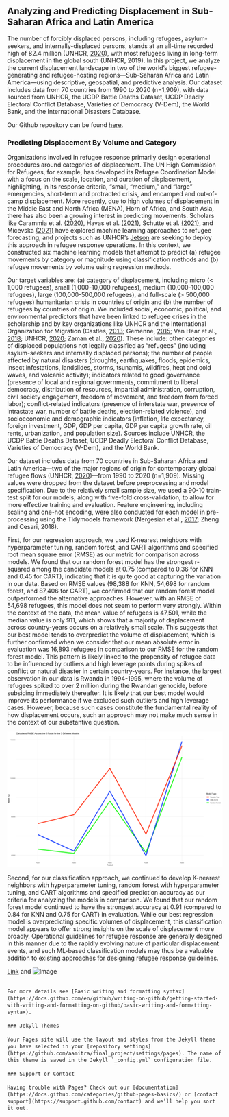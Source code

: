 ## Analyzing and Predicting Displacement in Sub-Saharan Africa and Latin America

The number of forcibly displaced persons, including refugees, asylum-seekers, and internally-displaced persons,  stands at an all-time recorded high of 82.4 million (UNHCR, [2020](https://www.unhcr.org/60b638e37/unhcr-global-trends-2020)), with most refugees living in long-term displacement in the global south (UNHCR, 2019). In this project, we analyze the current displacement landscape in two of the world’s biggest refugee-generating and refugee-hosting regions—Sub-Saharan Africa and Latin America—using descriptive, geospatial, and predictive analysis. Our dataset includes data from 70 countries from 1990 to 2020 (n=1,909), with data sourced from UNHCR, the UCDP Battle Deaths Dataset, UCDP Deadly Electoral Conflict Database, Varieties of Democracy (V-Dem), the World Bank, and the International Disasters Database.

Our Github repository can be found [here](https://github.com/aamitra/final_project.git). 

### Predicting Displacement By Volume and Category

Organizations involved in refugee response primarily design operational procedures around categories of displacement. The UN High Commission for Refugees, for example, has developed its Refugee Coordination Model with a focus on the scale, location, and duration of displacement, highlighting, in its response criteria, “small, “medium,” and “large” emergencies, short-term and protracted crisis, and encamped and out-of-camp displacement. More recently, due to high volumes of displacement in the Middle East and North Africa (MENA), Horn of Africa, and South Asia, there has also been a growing interest in predicting movements. Scholars like Carammia et al. [(2020)](https://arxiv.org/abs/2011.04348), Havas et al. [(2021)](https://www.mdpi.com/2220-9964/10/8/498), Schutte et al. [(2021)](https://www.nature.com/articles/s41467-021-22255-4), and Micevska [(2021)](https://www.sciencedirect.com/science/article/abs/pii/S0176268021000446) have explored machine learning approaches to refugee forecasting, and projects such as UNHCR’s [Jetson](https://jetson.unhcr.org/) are seeking to deploy this approach in refugee response operations. In this context, we constructed six machine learning models that attempt to predict (a) refugee movements by category or magnitude using classification methods and (b) refugee movements by volume using regression methods. 

Our target variables are: (a) category of displacement, including micro (< 1,000 refugees), small (1,000-10,000 refugees), medium (10,000-100,000 refugees), large (100,000-500,000 refugees), and full-scale (> 500,000 refugees) humanitarian crisis in countries of origin and (b) the number of refugees by countries of origin. We included social, economic, political, and environmental predictors that have been linked to refugee crises in the scholarship and by key organizations like UNHCR and the International Organization for Migration (Castles, [2013](https://www.tandfonline.com/doi/abs/10.1080/07256868.2013.781916); Gemenne, [2015](https://orbi.uliege.be/bitstream/2268/181286/1/One%20good%20reason%20to%20speak%20of%20'climate%20refugees'%20-%20FMR%2049.pdf); Van Hear et al., [2018](https://www.tandfonline.com/doi/abs/10.1080/1369183X.2017.1384135); UNHCR, [2020](https://www.unhcr.org/60b638e37/unhcr-global-trends-2020); Zaman et al., [2020](https://www.sciencedirect.com/science/article/pii/S2212420919317145)). These include: other categories of displaced populations not legally classified as “refugees” (including asylum-seekers and internally displaced persons); the number of people affected by natural disasters (droughts, earthquakes, floods, epidemics, insect infestations, landslides, storms, tsunamis, wildfires, heat and cold waves, and volcanic activity); indicators related to good governance (presence of local and regional governments, commitment to liberal democracy, distribution of resources, impartial administration, corruption, civil society engagement, freedom of movement, and freedom from forced labor); conflict-related indicators (presence of interstate war, presence of intrastate war, number of battle deaths, election-related violence), and socioeconomic and demographic indicators (inflation, life expectancy, foreign investment, GDP, GDP per capita, GDP per capita growth rate, oil rents, urbanization, and population size). Sources include UNHCR, the UCDP Battle Deaths Dataset, UCDP Deadly Electoral Conflict Database, Varieties of Democracy (V-Dem), and the World Bank.  

Our dataset includes data from 70 countries in Sub-Saharan Africa and Latin America—two of the major regions of origin for contemporary global refugee flows (UNHCR, [2020](https://www.unhcr.org/60b638e37/unhcr-global-trends-2020))—from 1990 to 2020 (n=1,909). Missing values were dropped from the dataset before preprocessing and model specification. Due to the relatively small sample size, we used a 90-10 train-test split for our models, along with five-fold cross-validation, to allow for more effective training and evaluation. Feature engineering, including scaling and one-hot encoding, were also conducted for each model in pre-processing using the Tidymodels framework (Nergesian et al., [2017](https://www.datascienceassn.org/sites/default/files/Learning_Feature_Engineering_for_Classification.pdf); Zheng and Cesari, 2018). 

First, for our regression approach, we used K-nearest neighbors with hyperparameter tuning, random forest, and CART algorithms and specified root mean square error (RMSE) as our metric for comparison across models. We found that our random forest model has the strongest r-squared among the candidate models at 0.75 (compared to 0.36 for KNN and 0.45 for CART), indicating that it is quite good at capturing the variation in our data. Based on RMSE values (98,388 for KNN, 54,698 for random forest, and 87,406 for CART), we confirmed that our random forest model outperformed the alternative approaches. However, with an RMSE of 54,698 refugees, this model does not seem to perform very strongly. Within the context of the data, the mean value of refugees is 47,501, while the median value is only 911, which shows that a majority of displacement across country-years occurs on a relatively small scale. This suggests that our best model tends to overpredict the volume of displacement, which is further confirmed when we consider that our mean absolute error in evaluation was 16,893 refugees in comparison to our RMSE for the random forest model. This pattern is likely linked to the propensity of refugee data to be influenced by outliers and high leverage points during spikes of conflict or natural disaster in certain country-years. For instance, the largest observation in our data is Rwanda in 1994-1995, where the volume of refugees spiked to over 2 million during the Rwandan genocide, before subsiding immediately thereafter. It is likely that our best model would improve its performance if we excluded such outliers and high leverage cases. However, because such cases constitute the fundamental reality of how displacement occurs, such an approach may not make much sense in the context of our substantive question.   

![Image](https://github.com/aamitra/final_project/blob/f58bd82170fe6b2015bc63ab90bdc7a1fddcff36/rmse.png)

Second, for our classification approach, we continued to develop K-nearest neighbors with hyperparameter tuning, random forest with hyperparameter tuning, and CART algorithms and specified prediction accuracy as our criteria for analyzing the models in comparison. We found that our random forest model continued to have the strongest accuracy at 0.91 (compared to 0.84 for KNN and 0.75 for CART) in evaluation. While our best regression model is overpredicting specific volumes of displacement, this classification model appears to offer strong insights on the scale of displacement more broadly. Operational guidelines for refugee response are generally designed in this manner due to the rapidly evolving nature of particular displacement events, and such ML-based classification models may thus be a valuable addition to existing approaches for designing refugee response guidelines.    


[Link](url) and ![Image](src)
```

For more details see [Basic writing and formatting syntax](https://docs.github.com/en/github/writing-on-github/getting-started-with-writing-and-formatting-on-github/basic-writing-and-formatting-syntax).

### Jekyll Themes

Your Pages site will use the layout and styles from the Jekyll theme you have selected in your [repository settings](https://github.com/aamitra/final_project/settings/pages). The name of this theme is saved in the Jekyll `_config.yml` configuration file.

### Support or Contact

Having trouble with Pages? Check out our [documentation](https://docs.github.com/categories/github-pages-basics/) or [contact support](https://support.github.com/contact) and we’ll help you sort it out.
